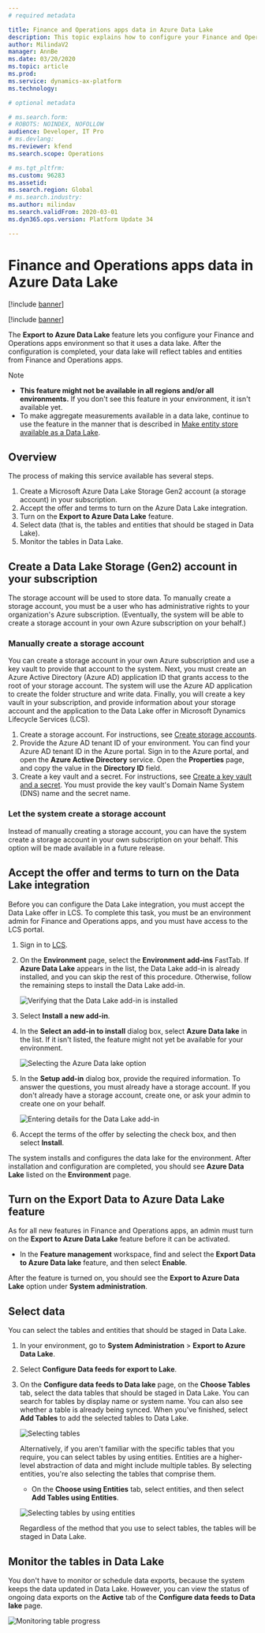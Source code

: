 ```yaml
---
# required metadata

title: Finance and Operations apps data in Azure Data Lake
description: This topic explains how to configure your Finance and Operations apps environment so that it has a data lake.
author: MilindaV2
manager: AnnBe
ms.date: 03/20/2020
ms.topic: article
ms.prod: 
ms.service: dynamics-ax-platform
ms.technology: 

# optional metadata

# ms.search.form: 
# ROBOTS: NOINDEX, NOFOLLOW
audience: Developer, IT Pro
# ms.devlang: 
ms.reviewer: kfend
ms.search.scope: Operations

# ms.tgt_pltfrm: 
ms.custom: 96283
ms.assetid: 
ms.search.region: Global
# ms.search.industry: 
ms.author: milindav
ms.search.validFrom: 2020-03-01
ms.dyn365.ops.version: Platform Update 34

---
```


# Finance and Operations apps data in Azure Data Lake

[!include [banner](../includes/banner.md)]

[!include [banner](../includes/preview-banner.md)]

The **Export to Azure Data Lake** feature lets you configure your Finance and Operations apps environment so that it uses a data lake. After the configuration is completed, your data lake will reflect tables and entities from Finance and Operations apps.

> [!NOTE]
> - **This feature might not be available in all regions and/or all environments.** If you don't see this feature in your environment, it isn't available yet.
> - To make aggregate measurements available in a data lake, continue to use the feature in the manner that is described in [Make entity store available as a Data Lake](entity-store-data-lake.md).

## Overview

The process of making this service available has several steps.

1. Create a Microsoft Azure Data Lake Storage Gen2 account (a storage account) in your subscription.
2. Accept the offer and terms to turn on the Azure Data Lake integration.
3. Turn on the **Export to Azure Data Lake** feature.
4. Select data (that is, the tables and entities that should be staged in Data Lake).
5. Monitor the tables in Data Lake.

## Create a Data Lake Storage (Gen2) account in your subscription

The storage account will be used to store data. To manually create a storage account, you must be a user who has administrative rights to your organization's Azure subscription. (Eventually, the system will be able to create a storage account in your own Azure subscription on your behalf.)

### Manually create a storage account

You can create a storage account in your own Azure subscription and use a key vault to provide that account to the system. Next, you must create an Azure Active Directory (Azure AD) application ID that grants access to the root of your storage account. The system will use the Azure AD application to create the folder structure and write data. Finally, you will create a key vault in your subscription, and provide information about your storage account and the application to the Data Lake offer in Microsoft Dynamics Lifecycle Services (LCS).

1. Create a storage account. For instructions, see [Create storage accounts](entity-store-data-lake.md#create-storage-accounts).
2. Provide the Azure AD tenant ID of your environment. You can find your Azure AD tenant ID in the Azure portal. Sign in to the Azure portal, and open the **Azure Active Directory** service. Open the **Properties** page, and copy the value in the **Directory ID** field.
3. Create a key vault and a secret. For instructions, see [Create a key vault and a secret](entity-store-data-lake.md#create-a-key-vault-and-a-secret). You must provide the key vault's Domain Name System (DNS) name and the secret name.

### Let the system create a storage account

Instead of manually creating a storage account, you can have the system create a storage account in your own subscription on your behalf. This option will be made available in a future release.

## Accept the offer and terms to turn on the Data Lake integration

Before you can configure the Data Lake integration, you must accept the Data Lake offer in LCS. To complete this task, you must be an environment admin for Finance and Operations apps, and you must have access to the LCS portal.

1. Sign in to [LCS](https://lcs.dynamics.com).
2. On the **Environment** page, select the **Environment add-ins** FastTab. If **Azure Data Lake** appears in the list, the Data Lake add-in is already installed, and you can skip the rest of this procedure. Otherwise, follow the remaining steps to install the Data Lake add-in.

    ![Verifying that the Data Lake add-in is installed](./media/LCS-EnvironmentPage-with-Addins.png)

3. Select **Install a new add-in**.
4. In the **Select an add-in to install** dialog box, select **Azure Data lake** in the list. If it isn't listed, the feature might not yet be available for your environment.

    ![Selecting the Azure Data lake option](./media/LCS-EnvironmentPage-with-DataLake-Flyover.png)

5. In the **Setup add-in** dialog box, provide the required information. To answer the questions, you must already have a storage account. If you don't already have a storage account, create one, or ask your admin to create one on your behalf.

    ![Entering details for the Data Lake add-in](./media/azure-data-lake-addin.png)

6. Accept the terms of the offer by selecting the check box, and then select **Install**.

The system installs and configures the data lake for the environment. After installation and configuration are completed, you should see **Azure Data Lake** listed on the **Environment** page.

## Turn on the Export Data to Azure Data Lake feature

As for all new features in Finance and Operations apps, an admin must turn on the **Export to Azure Data Lake** feature before it can be activated.

- In the **Feature management** workspace, find and select the **Export Data to Azure Data lake** feature, and then select **Enable**.

After the feature is turned on, you should see the **Export to Azure Data Lake** option under **System administration**.

## Select data

You can select the tables and entities that should be staged in Data Lake.

1. In your environment, go to **System Administration** \> **Export to Azure Data Lake**.
2. Select **Configure Data feeds for export to Lake**.
3. On the **Configure data feeds to Data lake** page, on the **Choose Tables** tab, select the data tables that should be staged in Data Lake. You can search for tables by display name or system name. You can also see whether a table is already being synced. When you've finished, select **Add Tables** to add the selected tables to Data Lake.

    ![Selecting tables](./media/Export-Tables-toData-lake-unselected.png)

    Alternatively, if you aren't familiar with the specific tables that you require, you can select tables by using entities. Entities are a higher-level abstraction of data and might include multiple tables. By selecting entities, you're also selecting the tables that comprise them.
    
    - On the **Choose using Entities** tab, select entities, and then select **Add Tables using Entities**.

    ![Selecting tables by using entities](./media/Export-Entities-toData-lake-unselected.png)

    Regardless of the method that you use to select tables, the tables will be staged in Data Lake.

## Monitor the tables in Data Lake

You don't have to monitor or schedule data exports, because the system keeps the data updated in Data Lake. However, you can view the status of ongoing data exports on the **Active** tab of the **Configure data feeds to Data lake** page.

![Monitoring table progress](./media/Export-Tables-toData-lake-monitor.png)
